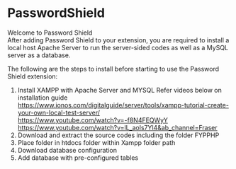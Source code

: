 # PasswordShield
Welcome to Password Shield  
After adding Password Shield to your extension, you are required to install a local host Apache Server to run the server-sided codes as well as a MySQL server as a database.

The following are the steps to install before starting to use the Password Shield extension:
1. Install XAMPP with Apache Server and MYSQL
Refer videos below on installation guide
https://www.ionos.com/digitalguide/server/tools/xampp-tutorial-create-your-own-local-test-server/  
https://www.youtube.com/watch?v=-f8N4FEQWyY  
https://www.youtube.com/watch?v=lL_aols7Yl4&ab_channel=Fraser  
2. Download and extract the source codes including the folder FYPPHP
3. Place folder in htdocs folder within Xampp folder path 
4. Download database configuration
5. Add database with pre-configured tables
